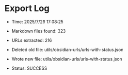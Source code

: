 # Export Log
- Time: 2025/7/29 17:08:25

- Markdown files found: 323
- URLs extracted: 216
- Deleted old file: utils/obsidian-urls/urls-with-status.json
- Wrote new file: utils/obsidian-urls/urls-with-status.json
- Status: SUCCESS
